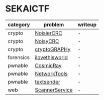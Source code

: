 # SEKAICTF
category | problem | writeup
--- | --- | ---
crypto | [NoisierCRC](crypto/NoisierCRC) | -
crypto | [NoisyCRC](crypto/NoisyCRC) | -
crypto | [cryptoGRAPHy](crypto/cryptoGRAPHy) | -
forensics | [ilovethisworld](forensics/ilovethisworld) | -
pwnable | [CosmicRay](pwnable/CosmicRay) | -
pwnable | [NetworkTools](pwnable/NetworkTools) | -
pwnable | [textsender](pwnable/textsender) | -
web | [ScannerService](web/ScannerService) | -
